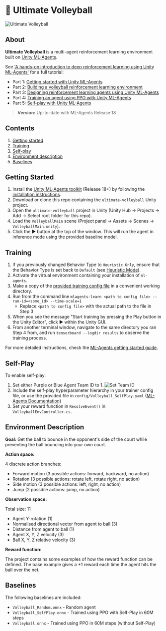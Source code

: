 # 🏐 Ultimate Volleyball

![Ultimate Volleyball](https://www.gocoder.one/static/ultimate-volleyball-eb08a31356cf6a5add9ad2b3ec76cfc6.gif)

## About
**Ultimate Volleyball** is a multi-agent reinforcement learning environment built on [Unity ML-Agents](https://unity.com/products/machine-learning-agents).

See ['A hands-on introduction to deep reinforcement learning using Unity ML-Agents'](https://www.gocoder.one/blog/hands-on-introduction-to-deep-reinforcement-learning?s=uvb) for a full tutorial:
- Part 1: [Getting started with Unity ML-Agents](https://www.gocoder.one/blog/introduction-to-unity-ml-agents?s=uvb)
- Part 2: [Building a volleyball reinforcement learning environment](https://www.gocoder.one/blog/build-a-reinforcement-learning-environment-using-unity-mlagents?s=uvb)
- Part 3: [Designing reinforcement learning agents using Unity ML-Agents](https://www.gocoder.one/blog/designing-reinforcement-learning-agents-using-unity-ml-agents?s=uvb)
- Part 4: [Training an agent using PPO with Unity ML-Agents](https://www.gocoder.one/blog/training-agents-using-ppo-with-unity-ml-agents?s=uvb)
- Part 5: [Self-play with Unity ML-Agents](https://www.gocoder.one/blog/competitive-self-play-unity-ml-agents?s=uvb)

> **Version:** Up-to-date with ML-Agents Release 18
 
## Contents
1. [Getting started](#getting-started)
1. [Training](#training)
1. [Self-play](#self-play)
1. [Environment description](#environment-description)
1. [Baselines](#baselines)

## Getting Started
1. Install the [Unity ML-Agents toolkit](https:github.com/Unity-Technologies/ml-agents) (Release 18+) by following the [installation instructions](https://github.com/Unity-Technologies/ml-agents/blob/release_18_docs/docs/Installation.md).
2. Download or clone this repo containing the `ultimate-volleyball` Unity project.
3. Open the `ultimate-volleyball` project in Unity (Unity Hub → Projects → Add → Select root folder for this repo).
4. Load the `VolleyballMain` scene (Project panel → Assets → Scenes → `VolleyballMain.unity`).
5. Click the ▶ button at the top of the window. This will run the agent in inference mode using the provided baseline model.

## Training

1. If you previously changed Behavior Type to `Heuristic Only`, ensure that the Behavior Type is set back to `Default` (see [Heuristic Mode](#heuristic-mode)).
2. Activate the virtual environment containing your installation of `ml-agents`.
3. Make a copy of the [provided training config file](config/Volleyball.yaml) in a convenient working directory.
4. Run from the command line `mlagents-learn <path to config file> --run-id=<some_id> --time-scale=1`
    - Replace `<path to config file>` with the actual path to the file in Step 3
5. When you see the message "Start training by pressing the Play button in the Unity Editor", click ▶ within the Unity GUI.
6. From another terminal window, navigate to the same directory you ran Step 4 from, and run `tensorboard --logdir results` to observe the training process. 

For more detailed instructions, check the [ML-Agents getting started guide](https://github.com/Unity-Technologies/ml-agents/blob/release_18_docs/docs/Getting-Started.md).

## Self-Play
To enable self-play:
1. Set either Purple or Blue Agent Team ID to 1.
![Set Team ID](https://uploads-ssl.webflow.com/5ed1e873ef82ae197179be22/6131cc22959cd47d4b359382_selfplay.jpg)
2. Include the self-play hyperparameter hierarchy in your trainer config file, or use the provided file in `config/Volleyball_SelfPlay.yaml` ([ML-Agents Documentation](https://github.com/Unity-Technologies/ml-agents/blob/main/docs/Learning-Environment-Design-Agents.md#teams-for-adversarial-scenarios))
3. Set your reward function in `ResolveEvent()` in `VolleyballEnvController.cs`.

## Environment Description
**Goal:** Get the ball to bounce in the opponent's side of the court while preventing the ball bouncing into your own court.

**Action space:**

4 discrete action branches:
- Forward motion (3 possible actions: forward, backward, no action)
- Rotation (3 possible actions: rotate left, rotate right, no action)
- Side motion (3 possible actions: left, right, no action)
- Jump (2 possible actions: jump, no action)

**Observation space:**

Total size: 11
- Agent Y-rotation (1)
- Normalised directional vector from agent to ball (3)
- Distance from agent to ball (1)
- Agent X, Y, Z velocity (3)
- Ball X, Y, Z relative velocity (3)

**Reward function:**

The project contains some examples of how the reward function can be defined.
The base example gives a +1 reward each time the agent hits the ball over the net.

## Baselines
The following baselines are included:
- `Volleyball_Random.onnx` - Random agent
- `Volleyball_SelfPlay.onnx` - Trained using PPO with Self-Play in 60M steps
- `Volleyball.onnx` - Trained using PPO in 60M steps (without Self-Play)
